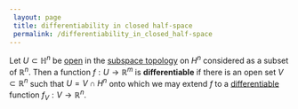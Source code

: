```yaml
---
 layout: page
 title: differentiability in closed half-space
 permalink: /differentiability_in_closed_half-space
---
```

Let $U\subset\mathbb H^n$ be [open](https://defsmath.github.io/DefsMath/open) in the [subspace topology](https://defsmath.github.io/DefsMath/subspace_topology) on $H^n$ considered as a subset of $\mathbb R^n$. Then a function $f:U\to\mathbb R^m$ is **differentiable** if there is an open set $V \subset\mathbb R^n$ such that $U = V\cap H^n$ onto which we may extend $f$ to a [differentiable](https://defsmath.github.io/DefsMath/differentiable) function $f_V:V\to\mathbb R^n$.

